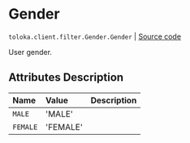 # Gender
`toloka.client.filter.Gender.Gender` | [Source code](https://github.com/Toloka/toloka-kit/blob/v0.1.25/src/client/filter.py#L231)

User gender.

## Attributes Description

| Name | Value | Description |
| :------| :-----------| :----------| 
`MALE`|'MALE'|<p></p>
`FEMALE`|'FEMALE'|<p></p>
